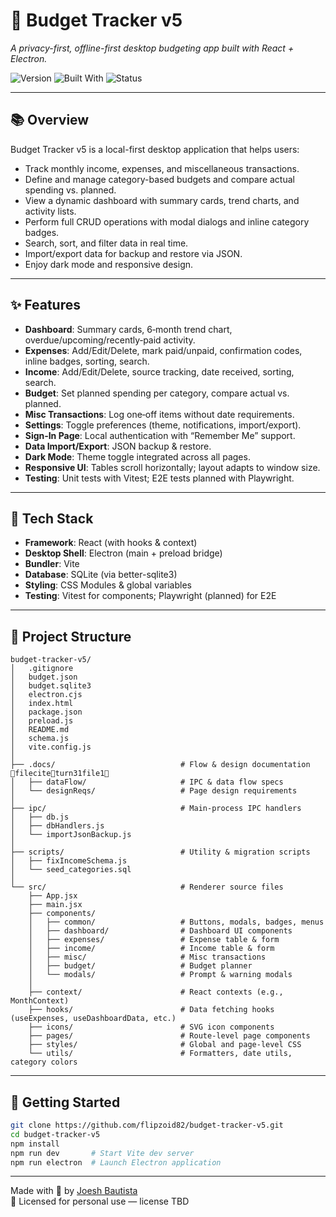 # 💸 Budget Tracker v5

_A privacy-first, offline-first desktop budgeting app built with React + Electron._

![Version](https://img.shields.io/badge/version-v5.0.0-blue)
![Built With](https://img.shields.io/badge/built%20with-React%20%2B%20Electron-orange)
![Status](https://img.shields.io/badge/status-in%20development-yellow)

---

## 📚 Overview

Budget Tracker v5 is a local-first desktop application that helps users:

- Track monthly income, expenses, and miscellaneous transactions.
- Define and manage category-based budgets and compare actual spending vs. planned.
- View a dynamic dashboard with summary cards, trend charts, and activity lists.
- Perform full CRUD operations with modal dialogs and inline category badges.
- Search, sort, and filter data in real time.
- Import/export data for backup and restore via JSON.
- Enjoy dark mode and responsive design.

---

## ✨ Features

- **Dashboard**: Summary cards, 6‑month trend chart, overdue/upcoming/recently‑paid activity.
- **Expenses**: Add/Edit/Delete, mark paid/unpaid, confirmation codes, inline badges, sorting, search.
- **Income**: Add/Edit/Delete, source tracking, date received, sorting, search.
- **Budget**: Set planned spending per category, compare actual vs. planned.
- **Misc Transactions**: Log one‑off items without date requirements.
- **Settings**: Toggle preferences (theme, notifications, import/export).
- **Sign‑In Page**: Local authentication with “Remember Me” support.
- **Data Import/Export**: JSON backup & restore.
- **Dark Mode**: Theme toggle integrated across all pages.
- **Responsive UI**: Tables scroll horizontally; layout adapts to window size.
- **Testing**: Unit tests with Vitest; E2E tests planned with Playwright.

---

## 🧱 Tech Stack

- **Framework**: React (with hooks & context)  
- **Desktop Shell**: Electron (main + preload bridge)  
- **Bundler**: Vite  
- **Database**: SQLite (via better-sqlite3)  
- **Styling**: CSS Modules & global variables  
- **Testing**: Vitest for components; Playwright (planned) for E2E  

---

## 📁 Project Structure

```text
budget-tracker-v5/
│   .gitignore
│   budget.json
│   budget.sqlite3
│   electron.cjs
│   index.html
│   package.json
│   preload.js
│   README.md
│   schema.js
│   vite.config.js
│
├── .docs/                            # Flow & design documentation fileciteturn31file1
│   ├── dataFlow/                     # IPC & data flow specs
│   └── designReqs/                   # Page design requirements
│
├── ipc/                              # Main-process IPC handlers
│   ├── db.js
│   ├── dbHandlers.js
│   └── importJsonBackup.js
│
├── scripts/                          # Utility & migration scripts
│   ├── fixIncomeSchema.js
│   └── seed_categories.sql
│
└── src/                              # Renderer source files
    ├── App.jsx
    ├── main.jsx
    ├── components/
    │   ├── common/                   # Buttons, modals, badges, menus
    │   ├── dashboard/                # Dashboard UI components
    │   ├── expenses/                 # Expense table & form
    │   ├── income/                   # Income table & form
    │   ├── misc/                     # Misc transactions
    │   ├── budget/                   # Budget planner
    │   └── modals/                   # Prompt & warning modals
    │
    ├── context/                      # React contexts (e.g., MonthContext)
    ├── hooks/                        # Data fetching hooks (useExpenses, useDashboardData, etc.)
    ├── icons/                        # SVG icon components
    ├── pages/                        # Route-level page components
    ├── styles/                       # Global and page-level CSS
    └── utils/                        # Formatters, date utils, category colors
```

---

## 🚀 Getting Started

```bash
git clone https://github.com/flipzoid82/budget-tracker-v5.git
cd budget-tracker-v5
npm install
npm run dev       # Start Vite dev server
npm run electron  # Launch Electron application
```

---

Made with 💙 by [Joesh Bautista](https://github.com/flipzoid82)  
🧠 Licensed for personal use — license TBD
